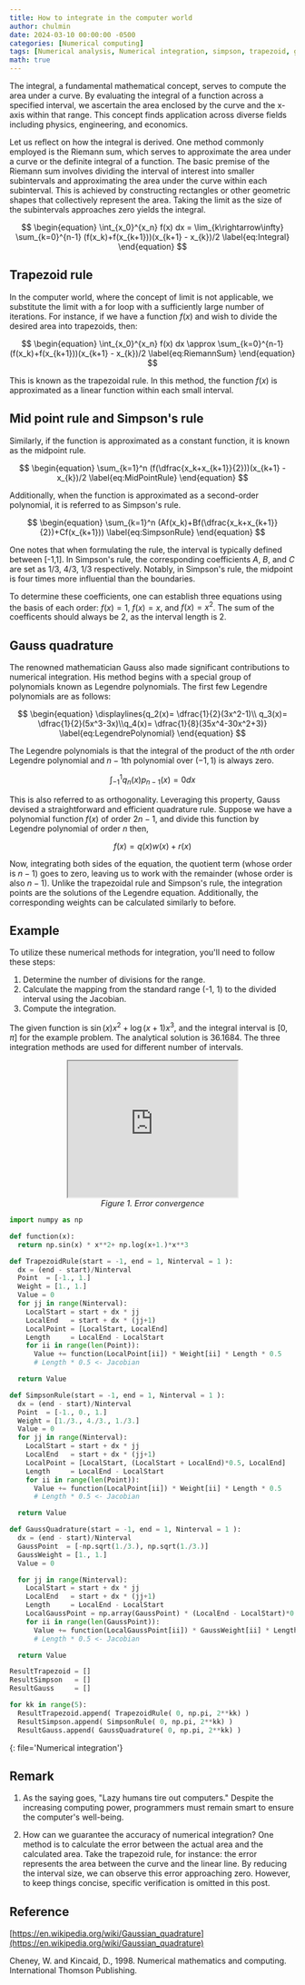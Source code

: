 ```yaml
---
title: How to integrate in the computer world
author: chulmin
date: 2024-03-10 00:00:00 -0500
categories: [Numerical computing]
tags: [Numerical analysis, Numerical integration, simpson, trapezoid, gauss point, Gauss quadrature, Gauss, integral]
math: true
---
```



The integral, a fundamental mathematical concept, serves to compute the area under a curve. By evaluating the integral of a function across a specified interval, we ascertain the area enclosed by the curve and the x-axis within that range. This concept finds application across diverse fields including physics, engineering, and economics.

Let us reflect on how the integral is derived. One method commonly employed is the Riemann sum, which serves to approximate the area under a curve or the definite integral of a function. The basic premise of the Riemann sum involves dividing the interval of interest into smaller subintervals and approximating the area under the curve within each subinterval. This is achieved by constructing rectangles or other geometric shapes that collectively represent the area. Taking the limit as the size of the subintervals approaches zero yields the integral.

$$
\begin{equation}
  \int_{x_0}^{x_n} f(x) dx = \lim_{k\rightarrow\infty} \sum_{k=0}^{n-1} (f(x_k)+f(x_{k+1}))(x_{k+1} - x_{k})/2
  \label{eq:Integral}
\end{equation}
$$

## Trapezoid rule 
In the computer world, where the concept of limit is not applicable, we substitute the limit with a for loop with a sufficiently large number of iterations. For instance, if we have a function $f(x)$ and wish to divide the desired area into trapezoids, then:

$$
\begin{equation}
   \int_{x_0}^{x_n} f(x) dx \approx \sum_{k=0}^{n-1} (f(x_k)+f(x_{k+1}))(x_{k+1} - x_{k})/2
  \label{eq:RiemannSum}
\end{equation}
$$

This is known as the trapezoidal rule. In this method, the function $f(x)$ is approximated as a linear function within each small interval.

## Mid point rule and Simpson's rule
Similarly, if the function is approximated as a constant function, it is known as the midpoint rule. 

$$
\begin{equation}
   \sum_{k=1}^n (f(\dfrac{x_k+x_{k+1}}{2}))(x_{k+1} - x_{k})/2
  \label{eq:MidPointRule}
\end{equation}
$$

Additionally, when the function is approximated as a second-order polynomial, it is referred to as Simpson's rule.

$$
\begin{equation}
   \sum_{k=1}^n (Af(x_k)+Bf(\dfrac{x_k+x_{k+1}}{2})+Cf(x_{k+1}))
  \label{eq:SimpsonRule}
\end{equation}
$$

One notes that when formulating the rule, the interval is typically defined between \[-1,1\]. In Simpson's rule, the corresponding coefficients $A$, $B$, and $C$ are set as 1/3, 4/3, 1/3 respectively. Notably, in Simpson's rule, the midpoint is four times more influential than the boundaries. 

To determine these coefficients, one can establish three equations using the basis of each order: $f(x)=1$, $f(x)=x$, and $f(x)=x^2$. The sum of the coefficents should always be 2, as the interval length is 2.

## Gauss quadrature

The renowned mathematician Gauss also made significant contributions to numerical integration. His method begins with a special group of polynomials known as Legendre polynomials. The first few Legendre polynomials are as follows:

$$
\begin{equation}
  \displaylines{q_2(x)= \dfrac{1}{2}(3x^2-1)\\ q_3(x)= \dfrac{1}{2}(5x^3-3x)\\q_4(x)= \dfrac{1}{8}(35x^4-30x^2+3)}
  \label{eq:LegendrePolynomial}
\end{equation}
$$

The Legendre polynomials is that the integral of the product of the $n$th order Legendre polynomial and $n-1$th polynomial over $(-1,1)$ is always zero. 

$$
\begin{equation}
   \int_{-1}^{1} q_n(x)p_{n-1}(x) = 0 dx
  \label{eq:Characteristics}
\end{equation}
$$

This is also referred to as orthogonality. Leveraging this property, Gauss devised a straightforward and efficient quadrature rule. Suppose we have a polynomial function $f(x)$ of order $2n-1$, and divide this function by Legendre polynomial of order $n$ then,

$$
\begin{equation}
   f(x) = q(x)w(x)+r(x)
  \label{eq:DividedByLegendrePolynomial}
\end{equation}
$$


Now, integrating both sides of the equation, the quotient term (whose order is $n-1$) goes to zero, leaving us to work with the remainder (whose order is also $n-1$). Unlike the trapezoidal rule and Simpson's rule, the integration points are the solutions of the Legendre equation. Additionally, the corresponding weights can be calculated similarly to before.


## Example
To utilize these numerical methods for integration, you'll need to follow these steps:

1. Determine the number of divisions for the range.
2. Calculate the mapping from the standard range (-1, 1) to the divided interval using the Jacobian.
3. Compute the integration.

The given function is $\sin{(x)}x^2 + \log{(x+1)}x^3$, and the integral interval is $[0,\pi]$ for the example problem. The analytical solution is $36.1684$. The three integration methods are used for different number of intervals.

<p align="center">
<iframe src="https://drive.google.com/file/d/105nBDnmz5u2iLgSNMeDTUpd0mbIeAU3V/preview" width="299" height="240"></iframe>
  <br>
  <em>Figure 1. Error convergence</em>
</p>

```python
import numpy as np

def function(x):
  return np.sin(x) * x**2+ np.log(x+1.)*x**3

def TrapezoidRule(start = -1, end = 1, Ninterval = 1 ):
  dx = (end - start)/Ninterval
  Point  = [-1., 1.]
  Weight = [1., 1.]
  Value = 0
  for jj in range(Ninterval):
    LocalStart = start + dx * jj
    LocalEnd   = start + dx * (jj+1)
    LocalPoint = [LocalStart, LocalEnd]
    Length     = LocalEnd - LocalStart
    for ii in range(len(Point)):
      Value += function(LocalPoint[ii]) * Weight[ii] * Length * 0.5
      # Length * 0.5 <- Jacobian

  return Value

def SimpsonRule(start = -1, end = 1, Ninterval = 1 ):
  dx = (end - start)/Ninterval
  Point  = [-1., 0., 1.]
  Weight = [1./3., 4./3., 1./3.]
  Value = 0
  for jj in range(Ninterval):
    LocalStart = start + dx * jj
    LocalEnd   = start + dx * (jj+1)
    LocalPoint = [LocalStart, (LocalStart + LocalEnd)*0.5, LocalEnd]
    Length     = LocalEnd - LocalStart
    for ii in range(len(Point)):
      Value += function(LocalPoint[ii]) * Weight[ii] * Length * 0.5
      # Length * 0.5 <- Jacobian

  return Value

def GaussQuadrature(start = -1, end = 1, Ninterval = 1 ):
  dx = (end - start)/Ninterval
  GaussPoint  = [-np.sqrt(1./3.), np.sqrt(1./3.)]
  GaussWeight = [1., 1.]
  Value = 0

  for jj in range(Ninterval):
    LocalStart = start + dx * jj
    LocalEnd   = start + dx * (jj+1)
    Length     = LocalEnd - LocalStart
    LocalGaussPoint = np.array(GaussPoint) * (LocalEnd - LocalStart)*0.5 + (LocalEnd + LocalStart)*0.5
    for ii in range(len(GaussPoint)):
      Value += function(LocalGaussPoint[ii]) * GaussWeight[ii] * Length * 0.5
      # Length * 0.5 <- Jacobian

  return Value

ResultTrapezoid = []
ResultSimpson   = []
ResultGauss     = []

for kk in range(5):
  ResultTrapezoid.append( TrapezoidRule( 0, np.pi, 2**kk) )
  ResultSimpson.append( SimpsonRule( 0, np.pi, 2**kk) )
  ResultGauss.append( GaussQuadrature( 0, np.pi, 2**kk) )
```
{: file='Numerical integration'}




## Remark
1. As the saying goes, "Lazy humans tire out computers." Despite the increasing computing power, programmers must remain smart to ensure the computer's well-being.

2. How can we guarantee the accuracy of numerical integration? One method is to calculate the error between the actual area and the calculated area. Take the trapezoid rule, for instance: the error represents the area between the curve and the linear line. By reducing the interval size, we can observe this error approaching zero. However, to keep things concise, specific verification is omitted in this post.


## Reference 
[https://en.wikipedia.org/wiki/Gaussian_quadrature](https://en.wikipedia.org/wiki/Gaussian_quadrature)

Cheney, W. and Kincaid, D., 1998. Numerical mathematics and computing. International Thomson Publishing.




